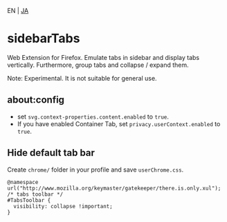 EN | [JA](./README.ja.md)

# sidebarTabs

Web Extension for Firefox.
Emulate tabs in sidebar and display tabs vertically. Furthermore, group tabs and collapse / expand them.

Note:
Experimental. It is not suitable for general use.

## about:config

* set `svg.context-properties.content.enabled` to `true`.
* If you have enabled Container Tab, set `privacy.userContext.enabled` to `true`.

## Hide default tab bar

Create `chrome/` folder in your profile and save `userChrome.css`.
```css:sample
@namespace url("http://www.mozilla.org/keymaster/gatekeeper/there.is.only.xul");
/* tabs toolbar */
#TabsToolbar {
  visibility: collapse !important;
}
```
